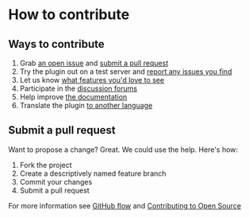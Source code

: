 # How to contribute

## Ways to contribute

1. Grab [an open issue](https://github.com/benbalter/wordpress-github-sync/issues) and [submit a pull request](#submit-a-pull-request)
2. Try the plugin out on a test server and [report any issues you find](https://github.com/benbalter/wordpress-github-sync/issues/new)
3. Let us know [what features you'd love to see](https://github.com/benbalter/wordpress-github-sync/issues/new)
4. Participate in the [discussion forums](https://github.com/benbalter/wordpress-github-sync/issues)
5. Help improve [the documentation](https://github.com/benbalter/wordpress-github-sync/blob/master/README.md)
6. Translate the plugin [to another language](https://github.com/benbalter/wordpress-github-sync/tree/master/languages)

## Submit a pull request

Want to propose a change? Great. We could use the help. Here's how:

1. Fork the project
2. Create a descriptively named feature branch
3. Commit your changes
4. Submit a pull request

For more information see [GitHub flow](https://guides.github.com/introduction/flow/) and [Contributing to Open Source](https://guides.github.com/activities/contributing-to-open-source/)
